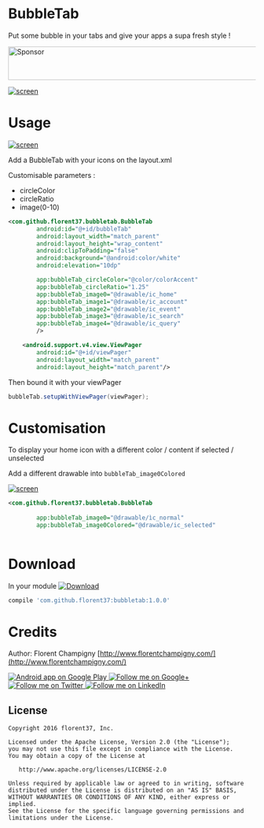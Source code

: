 # BubbleTab

Put some bubble in your tabs and give your apps a supa fresh style !

<a target='_blank' rel='nofollow' href='https://app.codesponsor.io/link/iqkQGAc2EFNdScAzpwZr1Sdy/florent37/BubbleTab'>
  <img alt='Sponsor' width='888' height='68' src='https://app.codesponsor.io/embed/iqkQGAc2EFNdScAzpwZr1Sdy/florent37/BubbleTab.svg' />
</a>

[![screen](https://raw.githubusercontent.com/florent37/BubbleTab/master/media/withScreen_cropped.png)](https://github.com/florent37/BubbleTab)

# Usage

[![screen](https://raw.githubusercontent.com/florent37/BubbleTab/master/media/video.gif)](https://github.com/florent37/BubbleTab)

Add a BubbleTab with your icons on the layout.xml

Customisable parameters :
- circleColor
- circleRatio
- image(0-10)

```xml
<com.github.florent37.bubbletab.BubbleTab
        android:id="@+id/bubbleTab"
        android:layout_width="match_parent"
        android:layout_height="wrap_content"
        android:clipToPadding="false"
        android:background="@android:color/white"
        android:elevation="10dp"

        app:bubbleTab_circleColor="@color/colorAccent"
        app:bubbleTab_circleRatio="1.25"
        app:bubbleTab_image0="@drawable/ic_home"
        app:bubbleTab_image1="@drawable/ic_account"
        app:bubbleTab_image2="@drawable/ic_event"
        app:bubbleTab_image3="@drawable/ic_search"
        app:bubbleTab_image4="@drawable/ic_query"
        />

    <android.support.v4.view.ViewPager
        android:id="@+id/viewPager"
        android:layout_width="match_parent"
        android:layout_height="match_parent"/>
```

Then bound it with your viewPager

```java
bubbleTab.setupWithViewPager(viewPager);
```

# Customisation

To display your home icon with a different color / content if selected / unselected

Add a different drawable into `bubbleTab_image0Colored`

[![screen](https://raw.githubusercontent.com/florent37/BubbleTab/master/media/different_icon.gif)](https://github.com/florent37/BubbleTab)

```xml
<com.github.florent37.bubbletab.BubbleTab
        
        app:bubbleTab_image0="@drawable/ìc_normal"
        app:bubbleTab_image0Colored="@drawable/ic_selected"
                
```

# Download

In your module [![Download](https://api.bintray.com/packages/florent37/maven/BubbleTab/images/download.svg)](https://bintray.com/florent37/maven/BubbleTab/_latestVersion)
```groovy
compile 'com.github.florent37:bubbletab:1.0.0'
```

# Credits

Author: Florent Champigny [http://www.florentchampigny.com/](http://www.florentchampigny.com/)

<a href="https://play.google.com/store/apps/details?id=com.github.florent37.florent.champigny">
  <img alt="Android app on Google Play" src="https://developer.android.com/images/brand/en_app_rgb_wo_45.png" />
</a>
<a href="https://plus.google.com/+florentchampigny">
  <img alt="Follow me on Google+"
       src="https://raw.githubusercontent.com/florent37/DaVinci/master/mobile/src/main/res/drawable-hdpi/gplus.png" />
</a>
<a href="https://twitter.com/florent_champ">
  <img alt="Follow me on Twitter"
       src="https://raw.githubusercontent.com/florent37/DaVinci/master/mobile/src/main/res/drawable-hdpi/twitter.png" />
</a>
<a href="https://www.linkedin.com/in/florentchampigny">
  <img alt="Follow me on LinkedIn"
       src="https://raw.githubusercontent.com/florent37/DaVinci/master/mobile/src/main/res/drawable-hdpi/linkedin.png" />
</a>


License
--------

    Copyright 2016 florent37, Inc.

    Licensed under the Apache License, Version 2.0 (the "License");
    you may not use this file except in compliance with the License.
    You may obtain a copy of the License at

       http://www.apache.org/licenses/LICENSE-2.0

    Unless required by applicable law or agreed to in writing, software
    distributed under the License is distributed on an "AS IS" BASIS,
    WITHOUT WARRANTIES OR CONDITIONS OF ANY KIND, either express or implied.
    See the License for the specific language governing permissions and
    limitations under the License.
